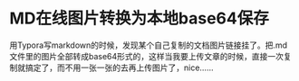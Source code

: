 # MD在线图片转换为本地base64保存
用Typora写markdown的时候，发现某个自己复制的文档图片链接挂了。把.md 文件里的图片全部转成base64形式的，这样当我要上传文章的时候，直接一次复制就搞定了，而不用一张一张的去再上传图片了，nice……
